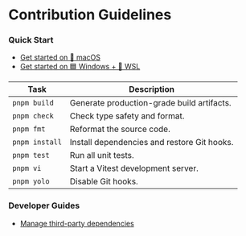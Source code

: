 # Contribution Guidelines

### Quick Start
- [Get started on 🍏 macOS](docs/quick-start/get-started-on-macos.md)
- [Get started on 🟦 Windows + 🐧 WSL](docs/quick-start/get-started-on-wsl.md)

| Task           | Description                                 |
|----------------|---------------------------------------------|
| `pnpm build`   | Generate production-grade build artifacts.  |
| `pnpm check`   | Check type safety and format.               |
| `pnpm fmt`     | Reformat the source code.                   |
| `pnpm install` | Install dependencies and restore Git hooks. |
| `pnpm test`    | Run all unit tests.                         |
| `pnpm vi`      | Start a Vitest development server.          |
| `pnpm yolo`    | Disable Git hooks.                          |

### Developer Guides
- [Manage third-party dependencies](docs/guides/manage-third-party-dependencies.md)
